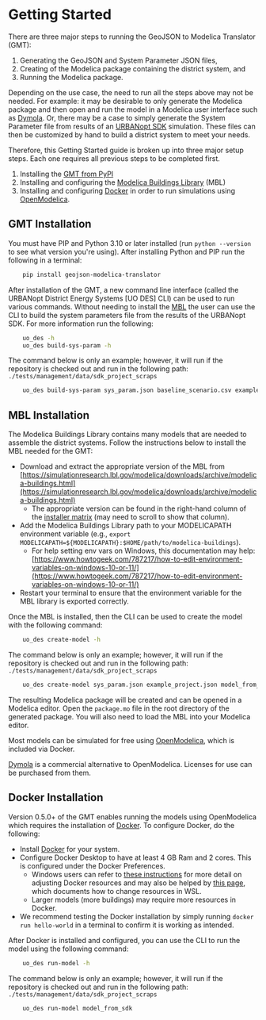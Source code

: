 # Getting Started

There are three major steps to running the GeoJSON to Modelica Translator (GMT):

1. Generating the GeoJSON and System Parameter JSON files,
1. Creating of the Modelica package containing the district system, and
1. Running the Modelica package.

Depending on the use case, the need to run all the steps above may not be needed. For example:
it may be desirable to only generate the Modelica package and then open and run the model
in a Modelica user interface such as [Dymola](https://www.3ds.com/products/catia/dymola). Or, there may be a case to simply generate the
System Parameter file from results of an [URBANopt SDK](https://docs.urbanopt.net/) simulation. These files can then be
customized by hand to build a district system to meet your needs.

Therefore, this Getting Started guide is broken up into three major setup steps. Each one requires all previous steps to be completed first.

1. Installing the [GMT from PyPI](https://pypi.org/project/geojson-modelica-translator/)
1. Installing and configuring the [Modelica Buildings Library](https://simulationresearch.lbl.gov/modelica/index.html) (MBL)
1. Installing and configuring [Docker](https://docs.docker.com/get-docker/) in order to run simulations using [OpenModelica](https://openmodelica.org/).

## GMT Installation

You must have PIP and Python 3.10 or later installed (run `python --version` to see what version you're using). After installing Python and PIP run the following in a terminal:

```bash
    pip install geojson-modelica-translator
```

After installation of the GMT, a new command line interface (called the URBANopt District Energy Systems [UO DES] CLI) can be used to run various commands. Without needing to install the [MBL](https://simulationresearch.lbl.gov/modelica/index.html) the user can use the CLI to build the system parameters file from the results of the URBANopt SDK. For more information run the following:

```bash
    uo_des -h
    uo_des build-sys-param -h
```

The command below is only an example; however, it will run if the repository is checked out and run in the following path: `./tests/management/data/sdk_project_scraps`

```bash
    uo_des build-sys-param sys_param.json baseline_scenario.csv example_project.json
```

## MBL Installation

The Modelica Buildings Library contains many models that are needed to assemble the district systems. Follow the instructions below to install the MBL needed for the GMT:

* Download and extract the appropriate version of the MBL from [https://simulationresearch.lbl.gov/modelica/downloads/archive/modelica-buildings.html](https://simulationresearch.lbl.gov/modelica/downloads/archive/modelica-buildings.html)
  * The appropriate version can be found in the right-hand column of the [installer matrix](https://docs.urbanopt.net/developer_resources/compatibility_matrix.html#urbanopt-installer-matrix) (may need to scroll to show that column).
* Add the Modelica Buildings Library path to your MODELICAPATH environment variable (e.g., `export MODELICAPATH=${MODELICAPATH}:$HOME/path/to/modelica-buildings`).
  * For help setting env vars on Windows, this documentation may help: [https://www.howtogeek.com/787217/how-to-edit-environment-variables-on-windows-10-or-11/](https://www.howtogeek.com/787217/how-to-edit-environment-variables-on-windows-10-or-11/)
* Restart your terminal to ensure that the environment variable for the MBL library is exported correctly.

Once the MBL is installed, then the CLI can be used to create the model with the following command:

```bash
    uo_des create-model -h
```

The command below is only an example; however, it will run if the repository is checked out and run in the following path: `./tests/management/data/sdk_project_scraps`

```bash
    uo_des create-model sys_param.json example_project.json model_from_sdk
```

The resulting Modelica package will be created and can be opened in a Modelica editor. Open the `package.mo` file in the root directory of the generated package. You will also need to
load the MBL into your Modelica editor.

Most models can be simulated for free using [OpenModelica](https://openmodelica.org/), which is included via Docker.

[Dymola](https://www.3ds.com/products/catia/dymola) is a commercial alternative to OpenModelica. Licenses for use can be purchased from them.

## Docker Installation

Version 0.5.0+ of the GMT enables running the models using OpenModelica which requires the installation of [Docker](https://docs.docker.com/get-docker/).
To configure Docker, do the following:

* Install [Docker](https://docs.docker.com/get-docker/) for your system.
* Configure Docker Desktop to have at least 4 GB Ram and 2 cores. This is configured under the Docker Preferences.
  * Windows users can refer to [these instructions](https://docs.docker.com/desktop/settings/windows/) for more detail on adjusting Docker resources and may also be helped by [this page](https://learn.microsoft.com/en-us/windows/wsl/wsl-config#wslconfig), which documents how to change resources in WSL.
  * Larger models (more buildings) may require more resources in Docker.
* We recommend testing the Docker installation by simply running `docker run hello-world` in a terminal to confirm it is working as intended.

After Docker is installed and configured, you can use the CLI to run the model using the following
command:

```bash
    uo_des run-model -h
```

The command below is only an example; however, it will run if the repository is checked out and run in the following path: `./tests/management/data/sdk_project_scraps`

```bash
    uo_des run-model model_from_sdk
```
